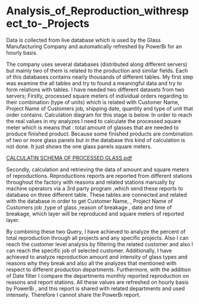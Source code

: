 # Analysis_of_Reproduction_withrespect_to-_Projects
Data is collected from live database which is used by the Glass Manufacturing Company and automatically refreshed by PowerBı for an hourly basis.

The company uses several databases (distributed along different servers) but mainly two of them is related to the production and similar fields. Each of this databases contains nearly thousands of different tables.
My first step was examine the all tables and try to found a meaningful data and try to form relations with tables. I have needed two different datasets from two servers;
Firstly, processed square meters of individual orders regarding to their combination (type of units) which is related with Customer Name, Project Name of Customers job, shipping date, quantity and type of unit that order contains. Calculation diagram for this stage is below. In order to reach the real values in my analyzes I need to calculate the processed square meter which is means that : total amount of glasses that are needed to produce finished product. Because some finished products are combination of two or more glass panels but in the database this kind of calculation is not done. It just shows the one glass panels square meters.





[CALCULATIN SCHEMA OF PROCESSED GLASS.pdf](https://github.com/Dogukan-gur/Analysis_of_Reproduction_withrespect_to-_Projects/files/10055972/CALCULATIN.SCHEMA.OF.PROCESSED.GLASS.pdf)




Secondly, calculation and retrieving the data of amount and square meters of reproductions.  Reproductions reports are reported from different stations throughout the factory with reasons and related stations manually by machine operators via a 3rd party program ,which send these reports to database on three different table. These tables are connected and related with the database in order to get Customer Name, , Project Name of Customers job ,type of glass ,reason of breakage , date and time of breakage, which layer will be reproduced and square meters of reported layer.


By combining these two Query, I have achieved to analyze the percent of total reproduction through all projects and any specific projects. Also I can reach the customer level analysis by filtering the related customer and also I can reach the specific job of selected customer.
Additionally, I have achieved to analyze reproduction amount and intensity of glass types and reasons why they break and also all the analyzes that mentioned with respect to different production departments.
Furthermore, with the addition of Date filter I compare the departments monthly reported reproduction on reasons and report stations. 
All these values are refreshed on hourly basis by PowerBı , and this report is shared with related departments and used intensely. Therefore I cannot share the PowerBı report.

